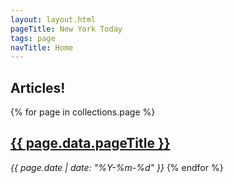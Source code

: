 ```yaml
---
layout: layout.html
pageTitle: New York Today
tags: page
navTitle: Home
---
```


## Articles!

{% for page in collections.page %}

  <h2><a href="{{ page.url }}">{{ page.data.pageTitle }}</a></h2>
  <em>{{ page.date | date: "%Y-%m-%d" }}</em> <!--pipe denotes filter, in this case the date after the | specifies the format-->
{% endfor %}